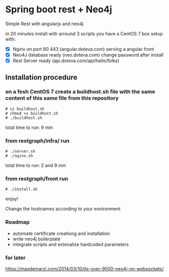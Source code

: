 # Spring boot rest + Neo4j
Simple Rest with angularjs and neo4j
                        
in 20 minutes install with arround 3 scripts you have a CentOS 7 box setup with:

   - [x] Nginx on port 80 443  (angular.doteva.com) serving a angular front
   - [x] Neo4J database ready  (neo.doteva.com) change password after install 
   - [x] Rest Server ready     (api.doteva.com/api/hello/folks)
   
 ## Installation procedure  

### on a fesh CentOS 7 create a buildhost.sh file with the same content of this same file from this repository
```
# vi buildhost.sh
# chmod +x buildhost.sh
# ./buildhost.sh
```
total time to run: 9 min

### from restgraph/infra/ run
```
# ./server.sh
# ./nginx.sh
```
total time to run: 2 and 9 min

### from restgraph/front run
```
# ./install.sh
```
enjoy!

Change the hostnames according to your environment

### Roadmap

- automate certificate creationg and installation
- write neo4j boilerplate
- integrate scripts and extenalize hardcoded parameters

### for later

https://maxdemarzi.com/2014/03/10/its-over-9000-neo4j-on-websockets/

